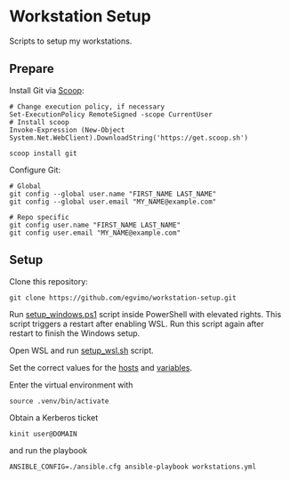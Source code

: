 # Workstation Setup

Scripts to setup my workstations.

## Prepare

Install Git via [Scoop](https://scoop.sh/):

```shell
# Change execution policy, if necessary 
Set-ExecutionPolicy RemoteSigned -scope CurrentUser
# Install scoop
Invoke-Expression (New-Object System.Net.WebClient).DownloadString('https://get.scoop.sh')
```

```shell
scoop install git
```

Configure Git:

```shell
# Global
git config --global user.name "FIRST_NAME LAST_NAME"
git config --global user.email "MY_NAME@example.com"
```

```shell
# Repo specific
git config user.name "FIRST_NAME LAST_NAME"
git config user.email "MY_NAME@example.com"
```

## Setup

Clone this repository:

```shell
git clone https://github.com/egvimo/workstation-setup.git
```

Run [setup_windows.ps1](setup_windows.ps1) script inside PowerShell with elevated rights. This script triggers a restart after enabling WSL. Run this script again after restart to finish the Windows setup.

Open WSL and run [setup_wsl.sh](setup_wsl.sh) script.

Set the correct values for the [hosts](hosts) and [variables](group_vars/workstations.yml).

Enter the virtual environment with

```shell
source .venv/bin/activate
```

Obtain a Kerberos ticket

```shell
kinit user@DOMAIN
```

and run the playbook

```shell
ANSIBLE_CONFIG=./ansible.cfg ansible-playbook workstations.yml
```
